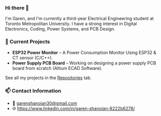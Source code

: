 ### Hi there 👋

I'm Garen, and I'm currently a third-year Electrical Engineering student at Toronto Metropolitan University. I have a strong interest in Digital Electronics, Coding, Power Systems, and PCB Design. 

### 🔧 Current Projects
- **ESP32 Power Monitor** – A Power Consumption Monitor Using ESP32 & CT sensor (C/C++).
- **Power Supply PCB Board** – Working on designing a power supply PCB board from scratch (Altium ECAD Software).

See all my projects in the [Repositories](https://github.com/Gshano?tab=repositories) tab.

### 📫 Contact Information
- 📧 garenshanoian30@gmail.com
- 🌐 https://www.linkedin.com/in/garen-shanoian-8222b6278/
  

